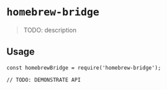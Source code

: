 # `homebrew-bridge`

> TODO: description

## Usage

```
const homebrewBridge = require('homebrew-bridge');

// TODO: DEMONSTRATE API
```
